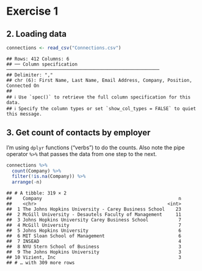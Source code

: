 Exercise 1
================

## 2. Loading data

``` r
connections <- read_csv("Connections.csv")
```

    ## Rows: 412 Columns: 6
    ## ── Column specification ────────────────────────────────────────────────────────
    ## Delimiter: ","
    ## chr (6): First Name, Last Name, Email Address, Company, Position, Connected On
    ## 
    ## ℹ Use `spec()` to retrieve the full column specification for this data.
    ## ℹ Specify the column types or set `show_col_types = FALSE` to quiet this message.

## 3. Get count of contacts by employer

I’m using `dplyr` functions (“verbs”) to do the counts. Also note the
pipe operator `%>%` that passes the data from one step to the next.

``` r
connections %>% 
  count(Company) %>% 
  filter(!is.na(Company)) %>% 
  arrange(-n)
```

    ## # A tibble: 319 × 2
    ##    Company                                                  n
    ##    <chr>                                                <int>
    ##  1 The Johns Hopkins University - Carey Business School    23
    ##  2 McGill University - Desautels Faculty of Management     11
    ##  3 Johns Hopkins University Carey Business School           7
    ##  4 McGill University                                        7
    ##  5 Johns Hopkins University                                 6
    ##  6 MIT Sloan School of Management                           6
    ##  7 INSEAD                                                   4
    ##  8 NYU Stern School of Business                             3
    ##  9 The Johns Hopkins University                             3
    ## 10 Vizient, Inc                                             3
    ## # … with 309 more rows
